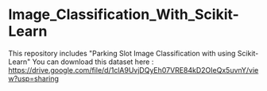 # Image_Classification_With_Scikit-Learn
This repository includes "Parking Slot Image Classification with using Scikit-Learn"
You can download this dataset here : https://drive.google.com/file/d/1clA9UvjDQyEh07VRE84kD2OIeQx5uvnY/view?usp=sharing
